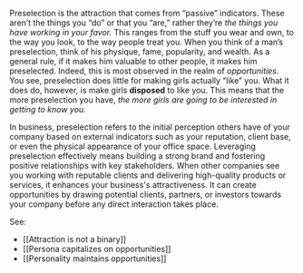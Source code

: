 Preselection is the attraction that comes from “passive” indicators. These aren’t the things you “do” or that you “are,” rather they’re _the things you have working in your favor._ This ranges from the stuff you wear and own, to the way you look, to the way people treat you. When you think of a man’s preselection, think of his physique, fame, popularity, and wealth. As a general rule, if it makes him valuable to other people, it makes him preselected. Indeed, this is most observed in the realm of _opportunities_. You see, preselection does little for making girls actually “like” you. What it does do, however, is make girls **disposed** to like you. This means that the more preselection you have, _the more girls are going to be interested in getting to know you._

In business, preselection refers to the initial perception others have of your company based on external indicators such as your reputation, client base, or even the physical appearance of your office space. Leveraging preselection effectively means building a strong brand and fostering positive relationships with key stakeholders. When other companies see you working with reputable clients and delivering high-quality products or services, it enhances your business's attractiveness. It can create opportunities by drawing potential clients, partners, or investors towards your company before any direct interaction takes place.

See:

- [[Attraction is not a binary]]
- [[Persona capitalizes on opportunities]]
- [[Personality maintains opportunities]]